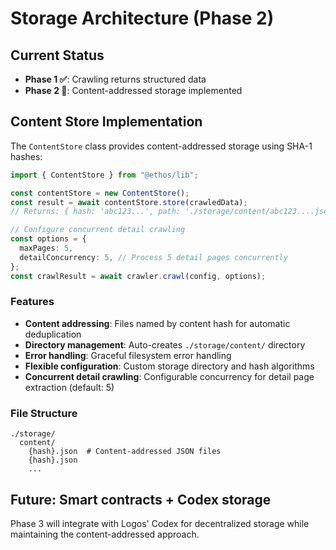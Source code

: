 # Storage Architecture (Phase 2)

## Current Status

- **Phase 1 ✅**: Crawling returns structured data
- **Phase 2 🔄**: Content-addressed storage implemented

## Content Store Implementation

The `ContentStore` class provides content-addressed storage using SHA-1 hashes:

```typescript
import { ContentStore } from "@ethos/lib";

const contentStore = new ContentStore();
const result = await contentStore.store(crawledData);
// Returns: { hash: 'abc123...', path: './storage/content/abc123....json', existed: false }

// Configure concurrent detail crawling
const options = {
  maxPages: 5,
  detailConcurrency: 5, // Process 5 detail pages concurrently
};
const crawlResult = await crawler.crawl(config, options);
```

### Features

- **Content addressing**: Files named by content hash for automatic deduplication
- **Directory management**: Auto-creates `./storage/content/` directory
- **Error handling**: Graceful filesystem error handling
- **Flexible configuration**: Custom storage directory and hash algorithms
- **Concurrent detail crawling**: Configurable concurrency for detail page extraction (default: 5)

### File Structure

```
./storage/
  content/
    {hash}.json  # Content-addressed JSON files
    {hash}.json
    ...
```

## Future: Smart contracts + Codex storage

Phase 3 will integrate with Logos' Codex for decentralized storage while maintaining the content-addressed approach.
